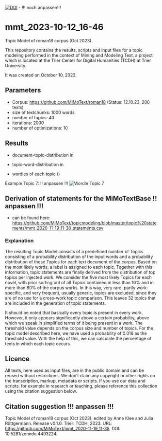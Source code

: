 [![DOI](https://zenodo.org/badge/DOI/10.5281/zenodo.4493224.svg)](https://doi.org/10.5281/zenodo.4493224) - !!! noch anpassen!!!

# mmt_2023-10-12_16-46
Topic Model of roman18 corpus (Oct 2023)

This repository contains the results, scripts and input files for a topic modeling performed in the context of Mining and Modeling Text, a project which is located at the Trier Center for Digital Humanities (TCDH) at Trier University.

It was created on October 10, 2023.


## Parameters

* Corpus: https://github.com/MiMoText/roman18 (Status: 12.10.23, 200 texts)
* size of textchunks: 1000 words
* number of topics: 40
* iterations: 2000
* number of optimizations: 10

## Results
* document-topic-distribution in

* topic-word-distribution in


* wordles of each topic ()

Example Topic 7: !! anpassen !!!
![Wordle Topic 7](/results/mmt_2023-10-12_16-46/wordles/topic_007.png)

## Derivation of statements for the MiMoTextBase  !! anpassen !!!
* can be found here: https://github.com/MiMoText/topicmodeling/blob/master/topic%20statements/mmt_2020-11-19_11-38_statements.csv

### Explanation
The resulting Topic Model consists of a predefined number of Topics consisting of a probability distribution of the input words and a probability distribution of these Topics for each text document of the corpus.  Based on the most likely words, a label is assigned to each topic. Together with this information, topic statements are finally derived from the distribution of top topics per injected work. We consider the five most likely Topics for each novel, with prior sorting out of all Topics contained in less than 10% and in more than 80% of the corpus works.  In this way, very rare, partly work-specific, and very frequent, usually generic, topics are excluded, since they are of no use for a cross-work topic comparison. This leaves 32 topics that are included in the generation of topic statements.

It should be noted that basically every topic is present in every work. However, it only appears significantly above a certain probability, above which we speak in simplified terms of it being present in a work. The threshold value depends on the corpus size and number of topics. For the topic model described here, we have used a probability of 0.016 as the threshold value. With the help of this, we can calculate the percentage of texts in which each topic occurs.

## Licence
All texts, here used as input files, are in the public domain and can be reused without restrictions. We don’t claim any copyright or other rights on the transcription, markup, metadata or scripts. If you use our data and scripts, for example in research or teaching, please reference this collection using the citation suggestion below.

## Citation suggestion  !!! anpassen !!!
Topic Model of roman18 corpus (Oct 2023), edited by Anne Klee and Julia Röttgermann. Release v0.1.0. Trier: TCDH, 2023. URL: https://github.com/MiMoText/mmt_2020-11-19_11-38. DOI: 10.5281/zenodo.4493224.
